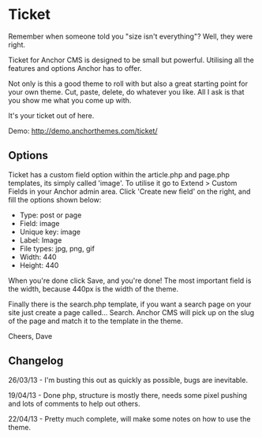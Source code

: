 Ticket
======

Remember when someone told you "size isn't everything"? Well, they were right.

Ticket for Anchor CMS is designed to be small but powerful. Utilising all the features and options Anchor has to offer.

Not only is this a good theme to roll with but also a great starting point for your own theme. Cut, paste, delete, do whatever you like. All I ask is that you show me what you come up with.

It's your ticket out of here.

Demo: http://demo.anchorthemes.com/ticket/

Options
-------

Ticket has a custom field option within the article.php and page.php templates, its simply called 'image'. To utilise it go to Extend > Custom Fields in your Anchor admin area. Click 'Create new field' on the right, and fill the options shown below:

- Type: post or page
- Field: image
- Unique key: image
- Label: Image
- File types: jpg, png, gif
- Width: 440
- Height: 440

When you're done click Save, and you're done! The most important field is the width, because 440px is the width of the theme.

Finally there is the search.php template, if you want a search page on your site just create a page called… Search. Anchor CMS will pick up on the slug of the page and match it to the template in the theme.

Cheers, Dave


Changelog
---------

26/03/13 - I'm busting this out as quickly as possible, bugs are inevitable.

19/04/13 - Done php, structure is mostly there, needs some pixel pushing and lots of comments to help out others.

22/04/13 - Pretty much complete, will make some notes on how to use the theme.

